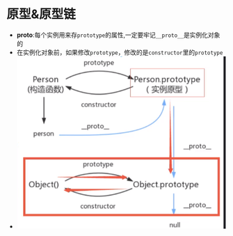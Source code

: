 # 原型&原型链

- __proto__:每个实例用来存`prototype`的属性,一定要牢记`__proto__`是实例化对象的
- 在实例化对象前，如果修改`prototype`，修改的是`constructor`里的`prototype`
- ![alt](./prototypeChain.png)
